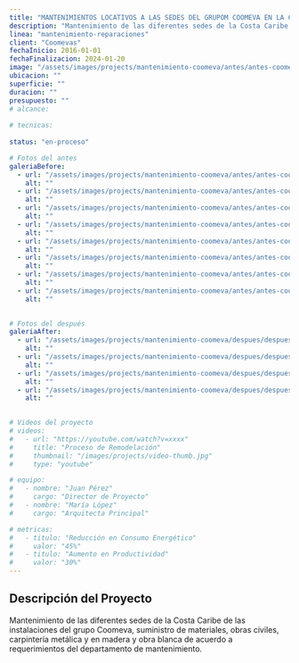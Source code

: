 ```yaml
---
title: "MANTENIMIENTOS LOCATIVOS A LAS SEDES DEL GRUPOM COOMEVA EN LA COSTA CARIBE"
description: "Mantenimiento de las diferentes sedes de la Costa Caribe de las instalaciones del grupo Coomeva"
linea: "mantenimiento-reparaciones"
client: "Coomevas"
fechaInicio: 2016-01-01
fechaFinalizacion: 2024-01-20
image: "/assets/images/projects/mantenimiento-coomeva/antes/antes-coomeva_001.webp"
ubicacion: ""
superficie: ""
duracion: ""
presupuesto: ""
# alcance:
  
# tecnicas:
  
status: "en-proceso"

# Fotos del antes
galeriaBefore:
  - url: "/assets/images/projects/mantenimiento-coomeva/antes/antes-coomeva_001.webp"
    alt: ""
  - url: "/assets/images/projects/mantenimiento-coomeva/antes/antes-coomeva_002.webp"
    alt: ""
  - url: "/assets/images/projects/mantenimiento-coomeva/antes/antes-coomeva_003.webp"
    alt: ""
  - url: "/assets/images/projects/mantenimiento-coomeva/antes/antes-coomeva_004.webp"
    alt: ""
  - url: "/assets/images/projects/mantenimiento-coomeva/antes/antes-coomeva_005.webp"
    alt: ""
  - url: "/assets/images/projects/mantenimiento-coomeva/antes/antes-coomeva_007.webp"
    alt: ""
  - url: "/assets/images/projects/mantenimiento-coomeva/antes/antes-coomeva_008.webp"
    alt: ""
  - url: "/assets/images/projects/mantenimiento-coomeva/antes/antes-coomeva_009.webp"
    alt: ""  
  

# Fotos del después
galeriaAfter:
  - url: "/assets/images/projects/mantenimiento-coomeva/despues/despues-coomeva_001.webp"
    alt: ""
  - url: "/assets/images/projects/mantenimiento-coomeva/despues/despues-coomeva_002.webp"
    alt: ""
  - url: "/assets/images/projects/mantenimiento-coomeva/despues/despues-coomeva_003.webp"
    alt: ""
  - url: "/assets/images/projects/mantenimiento-coomeva/despues/despues-coomeva_004.webp"
    alt: ""
 

# Videos del proyecto
# videos:
#   - url: "https://youtube.com/watch?v=xxxx"
#     title: "Proceso de Remodelación"
#     thumbnail: "/images/projects/video-thumb.jpg"
#     type: "youtube"

# equipo:
#   - nombre: "Juan Pérez"
#     cargo: "Director de Proyecto"
#   - nombre: "María López"
#     cargo: "Arquitecta Principal"

# metricas:
#   - titulo: "Reducción en Consumo Energético"
#     valor: "45%"
#   - titulo: "Aumento en Productividad"
#     valor: "30%"
---
```


## Descripción del Proyecto

Mantenimiento de las diferentes sedes de la Costa Caribe de las instalaciones del grupo Coomeva, suministro de materiales, obras civiles, carpintería metálica y en madera y obra blanca de acuerdo a requerimientos del departamento de mantenimiento.
